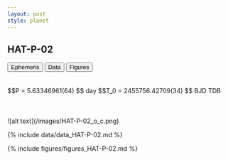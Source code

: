 ```yaml
---
layout: post
style: planet
---
```

<script src="../js/planets.js"></script>

## HAT-P-02

<!-- Tab links -->
<div class="tab">
<button class="tablinks" onclick="openCity(event, 'Ephemeris')">Ephemeris</button>
<button class="tablinks" onclick="openCity(event, 'Data')">Data</button>
<button class="tablinks" onclick="openCity(event, 'Figures')">Figures</button>
</div>

<!-- Tab content -->
<div id="Ephemeris" class="tabcontent" markdown="1">
<br/><br/>
$$P = 5.63346961(64) $$ day
$$T_0 = 2455756.42709(34) $$ BJD TDB
<br/><br/>
<br/><br/>
![alt text](/images/HAT-P-02_o_c.png)
</div>


<div id="Data" class="tabcontent" markdown="1">

{% include data/data_HAT-P-02.md %}

</div>

<div id="Figures" class="tabcontent" markdown="1">
{% include figures/figures_HAT-P-02.md %}
</div>


<script src="../js/tabs.js"></script>


